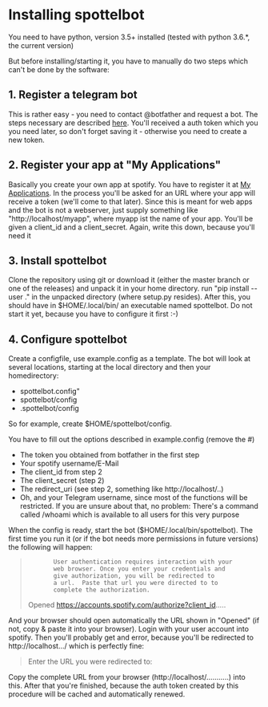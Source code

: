 # Installing spottelbot
You need to have python, version 3.5+ installed (tested with python 3.6.*, the current version)

But before installing/starting it, you have to manually do two steps which can't be done
by the software:

## 1. Register a telegram bot
This is rather easy - you need to contact @botfather and request a bot. The steps necessary
are described [here](https://core.telegram.org/bots#6-botfather). You'll received a auth
token which you you need later, so don't forget saving it - otherwise you need to create
a new token.

## 2. Register your app at "My Applications"
Basically you create your own app at spotify. You have to register it at 
[My Applications](https://developer.spotify.com/my-applications/#!/applications). In the
process you'll be asked for an URL where your app will receive a token (we'll come to that later).
Since this is meant for web apps and the bot is not a webserver, just supply something like "http://localhost/myapp",
where myapp ist the name of your app. You'll be given a client_id and a client_secret.
Again, write this down, because you'll need it

## 3. Install spottelbot
Clone the repository using git or download it (either the master branch or one of the 
releases) and unpack it in your home directory. run "pip install --user ." in the unpacked 
directory (where setup.py resides). After this, you should have in $HOME/.local/bin/ an
executable named spottelbot. Do not start it yet, because you have to configure it first :-)

## 4. Configure spottelbot
Create a configfile, use example.config as a template. The bot will look at several locations,
starting at the local directory and then your homedirectory:

* spottelbot.config"
* spottelbot/config
* .spottelbot/config

So for example, create $HOME/spottelbot/config.

You have to fill out the options described in example.config (remove the #)
* The token you obtained from botfather in the first step
* Your spotify username/E-Mail
* The client_id from step 2
* The client_secret (step 2)
* The redirect_uri (see step 2, something like http://localhost/..)
* Oh, and your Telegram username, since most of the functions will be restricted. If you
are unsure about that, no problem: There's a command called /whoami which is available to
all users for this very purpose

When the config is ready, start the bot ($HOME/.local/bin/spottelbot). The first time you run
it (or if the bot needs more permissions in future versions) the following will happen:

>            User authentication requires interaction with your
>            web browser. Once you enter your credentials and
>            give authorization, you will be redirected to
>            a url.  Paste that url you were directed to to
>            complete the authorization.
> Opened  https://accounts.spotify.com/authorize?client_id.....

And your browser should open automatically the URL shown in "Opened" (if not, copy & paste 
it into your browser). Login with your user account into spotify. Then you'll probably get
and error, because you'll be redirected to http://localhost.../ which is perfectly fine:

> Enter the URL you were redirected to:

Copy the complete URL from your browser (http://localhost/...........) into this. After
that you're finished, because the auth token created by this procedure will be cached
and automatically renewed.







